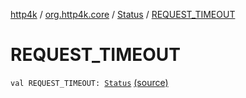 [http4k](../../index.md) / [org.http4k.core](../index.md) / [Status](index.md) / [REQUEST_TIMEOUT](./-r-e-q-u-e-s-t_-t-i-m-e-o-u-t.md)

# REQUEST_TIMEOUT

`val REQUEST_TIMEOUT: `[`Status`](index.md) [(source)](https://github.com/http4k/http4k/blob/master/http4k-core/src/main/kotlin/org/http4k/core/Status.kt#L37)